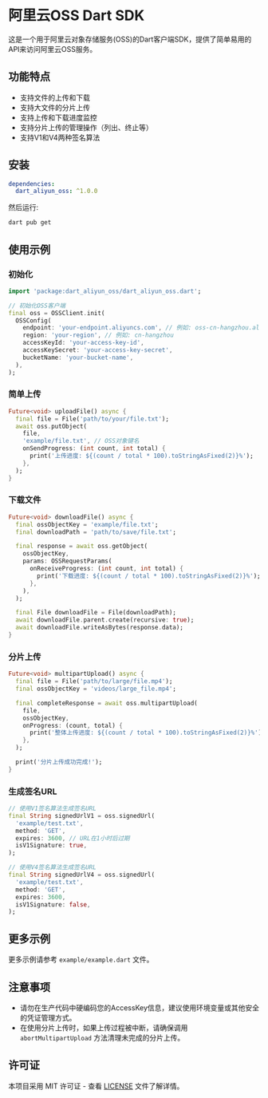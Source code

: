 # 阿里云OSS Dart SDK

这是一个用于阿里云对象存储服务(OSS)的Dart客户端SDK，提供了简单易用的API来访问阿里云OSS服务。

## 功能特点

- 支持文件的上传和下载
- 支持大文件的分片上传
- 支持上传和下载进度监控
- 支持分片上传的管理操作（列出、终止等）
- 支持V1和V4两种签名算法

## 安装

```yaml
dependencies:
  dart_aliyun_oss: ^1.0.0
```

然后运行:

```bash
dart pub get
```

## 使用示例

### 初始化

```dart
import 'package:dart_aliyun_oss/dart_aliyun_oss.dart';

// 初始化OSS客户端
final oss = OSSClient.init(
  OSSConfig(
    endpoint: 'your-endpoint.aliyuncs.com', // 例如: oss-cn-hangzhou.aliyuncs.com
    region: 'your-region', // 例如: cn-hangzhou
    accessKeyId: 'your-access-key-id',
    accessKeySecret: 'your-access-key-secret',
    bucketName: 'your-bucket-name',
  ),
);
```

### 简单上传

```dart
Future<void> uploadFile() async {
  final file = File('path/to/your/file.txt');
  await oss.putObject(
    file,
    'example/file.txt', // OSS对象键名
    onSendProgress: (int count, int total) {
      print('上传进度: ${(count / total * 100).toStringAsFixed(2)}%');
    },
  );
}
```

### 下载文件

```dart
Future<void> downloadFile() async {
  final ossObjectKey = 'example/file.txt';
  final downloadPath = 'path/to/save/file.txt';

  final response = await oss.getObject(
    ossObjectKey,
    params: OSSRequestParams(
      onReceiveProgress: (int count, int total) {
        print('下载进度: ${(count / total * 100).toStringAsFixed(2)}%');
      },
    ),
  );

  final File downloadFile = File(downloadPath);
  await downloadFile.parent.create(recursive: true);
  await downloadFile.writeAsBytes(response.data);
}
```

### 分片上传

```dart
Future<void> multipartUpload() async {
  final file = File('path/to/large/file.mp4');
  final ossObjectKey = 'videos/large_file.mp4';

  final completeResponse = await oss.multipartUpload(
    file,
    ossObjectKey,
    onProgress: (count, total) {
      print('整体上传进度: ${(count / total * 100).toStringAsFixed(2)}%');
    },
  );

  print('分片上传成功完成!');
}
```

### 生成签名URL

```dart
// 使用V1签名算法生成签名URL
final String signedUrlV1 = oss.signedUrl(
  'example/test.txt',
  method: 'GET',
  expires: 3600, // URL在1小时后过期
  isV1Signature: true,
);

// 使用V4签名算法生成签名URL
final String signedUrlV4 = oss.signedUrl(
  'example/test.txt',
  method: 'GET',
  expires: 3600,
  isV1Signature: false,
);
```

## 更多示例

更多示例请参考 `example/example.dart` 文件。

## 注意事项

- 请勿在生产代码中硬编码您的AccessKey信息，建议使用环境变量或其他安全的凭证管理方式。
- 在使用分片上传时，如果上传过程被中断，请确保调用 `abortMultipartUpload` 方法清理未完成的分片上传。

## 许可证

本项目采用 MIT 许可证 - 查看 [LICENSE](LICENSE) 文件了解详情。
